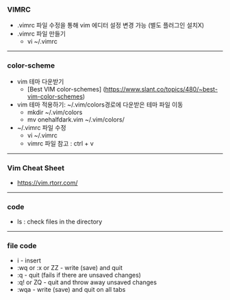 ### VIMRC
- .vimrc 파일 수정을 통해 vim 에디터 설정 변경 가능 (별도 플러그인 설치X)
- .vimrc 파일 만들기
  - vi ~/.vimrc
---
### color-scheme
- vim 테마 다운받기
  - [Best VIM color-schemes] (https://www.slant.co/topics/480/~best-vim-color-schemes)
- vim 테마 적용하기: ~/.vim/colors경로에 다운받은 테마 파일 이동
  - mkdir ~/.vim/colors
  - mv onehalfdark.vim ~/.vim/colors/
- ~/.vimrc 파일 수정
  - vi ~/.vimrc
  - vimrc 파일 참고 : ctrl + v
---
### Vim Cheat Sheet
- https://vim.rtorr.com/
---
### code
- ls : check files in the directory

---
### file code
- i - insert
- :wq or :x or ZZ - write (save) and quit
- :q - quit (fails if there are unsaved changes)
- :q! or ZQ - quit and throw away unsaved changes
- :wqa - write (save) and quit on all tabs


